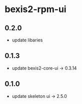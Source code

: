 # bexis2-rpm-ui

## 0.2.0

- update libaries

## 0.1.3

- update bexis2-core-ui -> 0.3.14

## 0.1.0

- update skeleton ui -> 2.5.0

